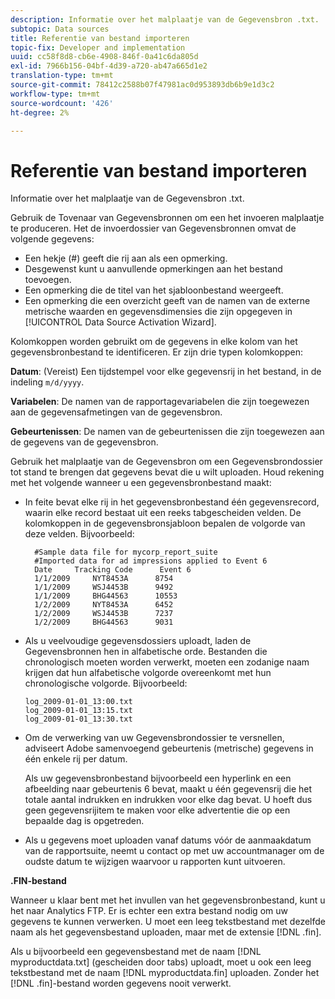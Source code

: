```yaml
---
description: Informatie over het malplaatje van de Gegevensbron .txt.
subtopic: Data sources
title: Referentie van bestand importeren
topic-fix: Developer and implementation
uuid: cc58f8d8-cb6e-4908-846f-0a41c6da805d
exl-id: 7966b156-04bf-4d39-a720-ab47a665d1e2
translation-type: tm+mt
source-git-commit: 78412c2588b07f47981ac0d953893db6b9e1d3c2
workflow-type: tm+mt
source-wordcount: '426'
ht-degree: 2%

---
```


# Referentie van bestand importeren

Informatie over het malplaatje van de Gegevensbron .txt.

Gebruik de Tovenaar van Gegevensbronnen om een het invoeren malplaatje te produceren. Het de invoerdossier van Gegevensbronnen omvat de volgende gegevens:

* Een hekje (#) geeft die rij aan als een opmerking.
* Desgewenst kunt u aanvullende opmerkingen aan het bestand toevoegen.
* Een opmerking die de titel van het sjabloonbestand weergeeft.
* Een opmerking die een overzicht geeft van de namen van de externe metrische waarden en gegevensdimensies die zijn opgegeven in [!UICONTROL Data Source Activation Wizard].

Kolomkoppen worden gebruikt om de gegevens in elke kolom van het gegevensbronbestand te identificeren. Er zijn drie typen kolomkoppen:

**Datum**: (Vereist) Een tijdstempel voor elke gegevensrij in het bestand, in de indeling  `m/d/yyyy`.

**Variabelen**: De namen van de rapportagevariabelen die zijn toegewezen aan de gegevensafmetingen van de gegevensbron.

**Gebeurtenissen**: De namen van de gebeurtenissen die zijn toegewezen aan de gegevens van de gegevensbron.

Gebruik het malplaatje van de Gegevensbron om een Gegevensbrondossier tot stand te brengen dat gegevens bevat die u wilt uploaden. Houd rekening met het volgende wanneer u een gegevensbronbestand maakt:

* In feite bevat elke rij in het gegevensbronbestand één gegevensrecord, waarin elke record bestaat uit een reeks tabgescheiden velden. De kolomkoppen in de gegevensbronsjabloon bepalen de volgorde van deze velden. Bijvoorbeeld:

   ```
     #Sample data file for mycorp_report_suite 
     #Imported data for ad impressions applied to Event 6
     Date     Tracking Code      Event 6 
     1/1/2009     NYT8453A      8754
     1/1/2009     WSJ4453B      9492
     1/1/2009     BHG44563      10553
     1/2/2009     NYT8453A      6452
     1/2/2009     WSJ4453B      7237
     1/2/2009     BHG44563      9031
   ```

* Als u veelvoudige gegevensdossiers uploadt, laden de Gegevensbronnen hen in alfabetische orde. Bestanden die chronologisch moeten worden verwerkt, moeten een zodanige naam krijgen dat hun alfabetische volgorde overeenkomt met hun chronologische volgorde. Bijvoorbeeld:

   ```
   log_2009-01-01_13:00.txt
   log_2009-01-01_13:15.txt
   log_2009-01-01_13:30.txt
   ```

* Om de verwerking van uw Gegevensbrondossier te versnellen, adviseert Adobe samenvoegend gebeurtenis (metrische) gegevens in één enkele rij per datum.

   Als uw gegevensbronbestand bijvoorbeeld een hyperlink en een afbeelding naar gebeurtenis 6 bevat, maakt u één gegevensrij die het totale aantal indrukken en indrukken voor elke dag bevat. U hoeft dus geen gegevensrijitem te maken voor elke advertentie die op een bepaalde dag is opgetreden.
* Als u gegevens moet uploaden vanaf datums vóór de aanmaakdatum van de rapportsuite, neemt u contact op met uw accountmanager om de oudste datum te wijzigen waarvoor u rapporten kunt uitvoeren.

**.FIN-bestand**

Wanneer u klaar bent met het invullen van het gegevensbronbestand, kunt u het naar Analytics FTP. Er is echter een extra bestand nodig om uw gegevens te kunnen verwerken. U moet een leeg tekstbestand met dezelfde naam als het gegevensbestand uploaden, maar met de extensie [!DNL .fin].

Als u bijvoorbeeld een gegevensbestand met de naam [!DNL myproductdata.txt] (gescheiden door tabs) uploadt, moet u ook een leeg tekstbestand met de naam [!DNL myproductdata.fin] uploaden. Zonder het [!DNL .fin]-bestand worden gegevens nooit verwerkt.
